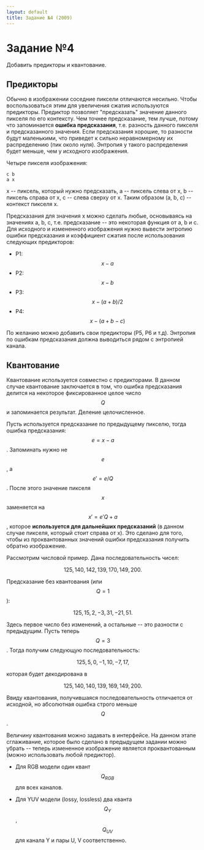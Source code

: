 ```yaml
---
layout: default
title: Задание №4 (2009)
---
```


# Задание №4

Добавить предикторы и квантование.

## Предикторы

Обычно в изображении соседние пиксели отличаются несильно. Чтобы воспользоваться этим для увеличения сжатия используются предикторы. Предиктор позволяет "предсказать" значение данного пикселя по его контексту. Чем точнее предсказание, тем лучше, потому что запоминается **ошибка предсказания**, т.е. разность данного пикселя и предсказанного значения. Если предсказания хорошие, то разности будут маленькими, что приведет к сильно неравномерному их распределению (пик около нуля). Энтропия у такого распределения будет меньше, чем у исходного изображения.

Четыре пикселя изображения:

```
c b
a x
```

x -- пиксель, который нужно предсказать, a -- пиксель слева от x, b -- пиксель справа от x, c -- слева сверху от x. Таким образом (a, b, c) -- контекст пикселя x.

Предсказания для значения x можно сделать любые, основываясь на значениях a, b, c, т.е. предсказание -- это некоторая функция от a, b и c. Для исходного и измененного изображения нужно вывести энтропию ошибки предсказания и коэффициент сжатия после использования следующих предикторов:

* P1: $$x - a$$
* P2: $$x - b$$
* P3: $$x - (a+b)/2$$
* P4: $$x - (a+b-c)$$

По желанию можно добавить свои предикторы (P5, P6 и т.д). Энтропия по ошибкам предсказания должна выводиться рядом с энтропией канала.

## Квантование

Квантование используется совместно с предикторами. В данном случае квантование заключается в том, что ошибка предсказания делится на некоторое фиксированное целое число $$Q$$ и запоминается результат. Деление целочисленное.

Пусть используется предсказание по предыдущему пикселю, тогда ошибка предсказания: $$e = x-a$$. Запоминать нужно не $$e$$, а $$e' = e/Q$$. После этого значение пикселя $$x$$ заменяется на $$x' = e'Q + a$$, которое **используется для дальнейших предсказаний** (в данном случае пикселя, который стоит справа от x). Это сделано для того, чтобы из проквантованных значений ошибки предсказания получить обратно изображение.

Рассмотрим числовой пример. Дана последовательность чисел:

$$
125, 140, 142, 139, 170, 149, 200.
$$

Предсказание без квантования (или $$Q = 1$$):

$$
125, 15, 2, -3, 31, -21, 51.
$$

Здесь первое число без изменений, а остальные -- это разности с предыдущим. Пусть теперь $$Q = 3$$. Тогда получим следующую последовательность:

$$
125, 5, 0, -1, 10, -7, 17,
$$

которая будет декодирована в

$$
125, 140, 140, 139, 169, 149, 200.
$$

Ввиду квантования, получившаяся последовательность отличается от исходной, но абсолютная ошибка строго меньше $$Q$$.

Величину квантования можно задавать в интерфейсе. На данном этапе сглаживание, которое было сделано в предыдущем задании можно убрать -- теперь измененное изображение является проквантованным (можно использовать любой предиктор).

* Для RGB модели один квант $$Q_{RGB}$$ для всех каналов.

* Для YUV модели (lossy, lossless) два кванта $$Q_{Y}$$, $$Q_{UV}$$ для канала Y и пары U, V соответственно.

